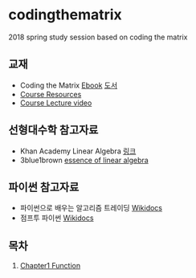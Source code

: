 # codingthematrix
2018 spring study session based on coding the matrix


교재
--------------------------
* Coding the Matrix [Ebook](https://www.amazon.com/Coding-Matrix-Algebra-Computer-Applications-ebook/dp/B00VSN9NHY) [도서](http://www.yes24.co.kr/24/goods/17967245)
* [Course Resources](http://codingthematrix.com/)
* [Course Lecture video](https://cs.brown.edu/video/channels/coding-matrix-fall-2014/?page=1)

선형대수학 참고자료
-----------------------------------------
* Khan Academy Linear Algebra [링크](ttps://www.khanacademy.org/math/linear-algebra)
* 3blue1brown [essence of linear algebra]( https://www.youtube.com/watch?v=kjBOesZCoqc&list=PLZHQObOWTQDPD3MizzM2xVFitgF8hE_ab)

파이썬 참고자료
-----------------------
* 파이썬으로 배우는 알고리즘 트레이딩 [Wikidocs](https://wikidocs.net/book/110)
* 점프투 파이썬 [Wikidocs](https://wikidocs.net/book/1)

목차
-----------------------------
1. [Chapter1 Function](https://github.com/goodcheer/codingthematrix/blob/master/chap1_function.ipynb)
